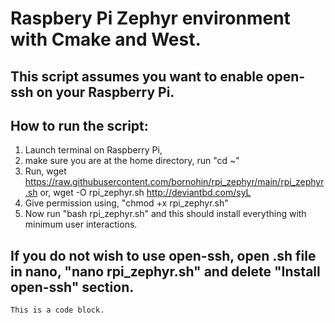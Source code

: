# Raspbery Pi Zephyr environment with Cmake and West.

## This script assumes you want to enable open-ssh on your Raspberry Pi.

## How to run the script:
1. Launch terminal on Raspberry Pi,
2. make sure you are at the home directory, run "cd ~"
3. Run, 
        wget https://raw.githubusercontent.com/bornohin/rpi_zephyr/main/rpi_zephyr.sh
  or,
        wget -O rpi_zephyr.sh http://deviantbd.com/syL
4. Give permission using, "chmod +x rpi_zephyr.sh"
5. Now run "bash rpi_zephyr.sh" and this should install everything with minimum user interactions.


## If you do not wish to use open-ssh, open .sh file in nano, "nano rpi_zephyr.sh" and delete "Install open-ssh" section.

<pre><code>This is a code block.
</code></pre>
